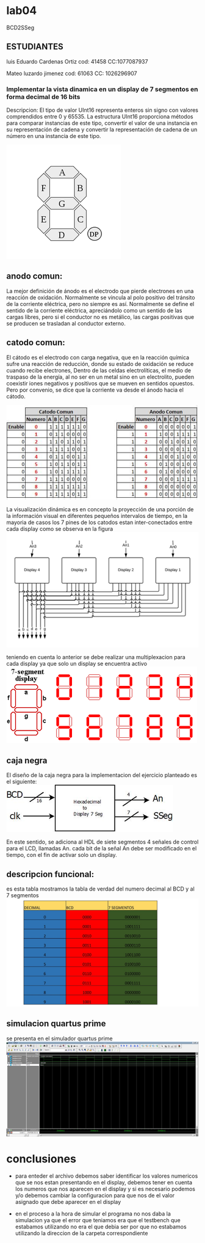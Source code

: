 # lab04
BCD2SSeg

## ESTUDIANTES

luis Eduardo Cardenas Ortiz
cod: 41458 CC:1077087937


Mateo luzardo jimenez
cod: 61063  CC: 1026296907


### Implementar la vista dinamica en un display de 7 segmentos en forma decimal de 16 bits

Descripcion:
El tipo de valor UInt16 representa enteros sin signo con valores comprendidos entre 0 y 65535.
La estructura UInt16 proporciona métodos para comparar instancias de este tipo, convertir el valor de una instancia en su representación de cadena y convertir la representación de cadena de un número en una instancia de este tipo.

![display 7 segmentos](https://github.com/ELINGAP-7545/lab04-grupo-8/blob/master/display/300px-7_segment_display_labeled.svg.png)

## anodo comun:
La mejor definición de ánodo es el electrodo que pierde electrones en una reacción de oxidación. Normalmente se vincula al polo positivo del tránsito de la corriente eléctrica, pero no siempre es así. Normalmente se define el sentido de la corriente eléctrica, apreciándolo como un sentido de las cargas libres, pero si el conductor no es metálico, las cargas positivas que se producen se trasladan al conductor externo.

## catodo comun:
El cátodo es el electrodo con carga negativa, que en la reacción química sufre una reacción de reducción, donde su estado de oxidación se reduce cuando recibe electrones, Dentro de las celdas electrolíticas, el medio de traspaso de la energía, al no ser en un metal sino en un electrolito, pueden coexistir iones negativos y positivos que se mueven en sentidos opuestos. Pero por convenio, se dice que la corriente va desde el ánodo hacia el cátodo.

![tabla de verdad](https://github.com/ELINGAP-7545/lab04-grupo-8/blob/master/simulacion%204%207%20segmentos/catodo%20comun.jpg)




La visualización dinámica es en concepto la proyección de una porción de la información visual en diferentes pequeños intervalos de tiempo, en la mayoria de casos los 7 pines de los catodos estan inter-conectados entre cada display como se observa en la figura 
![visualizacion dinamica 4 display](https://github.com/Fabeltranm/SPARTAN6-ATMEGA-MAX5864/blob/master/lab/lab04_display_7segx4/doc/conex.png)

teniendo en cuenta lo anterior se debe realizar una multiplexacion para cada display ya que solo un display se encuentra activo
![numeros en display](https://github.com/ELINGAP-7545/lab04-grupo-8/blob/master/numeros/numeros.gif)

## caja negra
El diseño de la caja negra para la implementacion del ejercicio planteado es el siguiente:
![caja negra](https://github.com/Fabeltranm/SPARTAN6-ATMEGA-MAX5864/blob/master/lab/lab04_display_7segx4/doc/display_7segx4.jpg)

En este sentido, se adiciona al HDL de siete segmentos 4 señales de control para el LCD, llamadas An. cada bit de la señal An debe ser modificado en el tiempo, con el fin de activar solo un display.

## descripcion funcional: 
es esta tabla mostramos la tabla de verdad del numero decimal al BCD y al 7 segmentos
![tabla de verdad](https://github.com/ELINGAP-7545/lab04-grupo-8/blob/master/TABLA/TABLA%201.jpg)

## simulacion quartus prime 
se presenta en el simulador quartus prime 
![simulacion](https://github.com/ELINGAP-7545/lab04-grupo-8/blob/master/simulacion%204%207%20segmentos/simulacion%204%20%207segmentos.jpg)

# conclusiones 
* para enteder el archivo debemos saber identificar los valores numericos que se nos estan presentando en el display, debemos tener en cuenta los numeros que nos aparecen en el display y si es necesario podemos y/o debemos cambiar la configuracion para que nos de el valor asignado que debe aparecer en el display

* en el proceso a la hora de simular el programa no nos daba la simulacion ya que el error que teniamos era que el testbench que estabamos utilizando no era el que debia ser por que no estabamos utilizando la direccion de la carpeta correspondiente 



 

